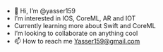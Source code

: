 - 👋 Hi, I’m @yasser159
- I’m interested in IOS, CoreML, AR and IOT 
- Currently learning more about Swift and CoreML
- I’m looking to collaborate on anything cool
- 📫 How to reach me Yasser159@gmail.com

<!---
yasser159/yasser159 is a ✨ special ✨ repository because its `README.md` (this file) appears on your GitHub profile.
You can click the Preview link to take a look at your changes.
--->
